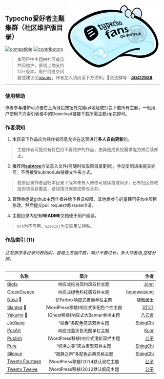 <img src='https://raw.githubusercontent.com/typecho-fans/typecho-fans.github.io/master/soapgroup.png' align="right" />

## Typecho爱好者主题集群（社区维护版目录）

[![compatible](https://img.shields.io/badge/Typecho-%3E%3D1.0-red.svg?style=for-the-badge)](https://github.com/typecho/typecho)
[![contributors](https://img.shields.io/github/contributors/typecho-fans/themes.svg?style=for-the-badge)](https://github.com/typecho-fans/plugins/graphs/contributors)

 > 本项目中主题由社区成员共同维护，原则上均支持1.0+版本。用户可提交问题或建议至[issues](https://github.com/typecho-fans/plugins/issues)，作者加入请阅读下方须知。:penguin:交流群号：[**40412938**](http://shang.qq.com/wpa/qunwpa?idkey=a5a8afedf099e18ddf9b530db9217251e39001d52aace42888bf470d9b6cb86a)
------------------------------

### 使用帮助

作者参与维护可点击右上角绿色按钮处克隆git地址或打包下载所有主题，一般用户使用下方索引表格中的Download链接下载所需主题zip包即可。

### 作者须知

1. 本目录下作品应为经作者同意允许在这里进行**多人自由更新**的。

 > 主题作者可提交有特色但不再维护的作品，由其他成员视需求能力做后续修正。

2. 推荐用[**subtree**](https://aoxuis.me/bo-ke/2013-08-06-git-subtree)方法录入文件(可随时拉取原目录更新)，手动复制进来提交亦可，不再接受submodule链接文件夹方式。

 > 若原目录作者回归本目录下版本未有人修改可继续拉取同步，已有社区修改版则勿盲目覆盖，请视情况保留或修改合并。

3. 管理会邀请github主题作者并给予目录权限，其他想参与的童鞋可先fork项目修改，然后提交pull request或issues申请。

4. 主题目录内应有**README**文档便于用户阅读。

 > `N/A`为不可用，`Special`为安装用法特殊。

### 作品索引 (11)

###### 注意排序与目录列表相同，自增上方插件数，简介不要过长，多人作者用,空格分隔。

名称 | 简介 | 作者
---- | :----: | ----:
[Bigfa](Bigfa) | 响应式纯白简约风双栏主题 | [John](https://github.com/jozhn)
[GreenGrapes](GreenGrapes) | 响应式绿色科技感双栏主题 | [hongweipeng](https://github.com/hongweipeng)
[Nova](Nova) :dart: | 仿Farbox响应式极简单栏主题 | [啸傲居士](https://github.com/shuxiao9058)
[Slanted](Slanted) :dart: | (WordPress移植)响应式多配色个性主题 | [DT27](https://github.com/DT27)
[Yakumo](Yakumo) :dart: | (Ghost移植)响应式大Banner单栏主题 | [八云酱](https://github.com/bayunjiang)
[JieXiang](jiexiang) | “结香”多配色简洁双栏主题 | [ShingChi](https://github.com/shingchi)
[PosArt](posart) | 响应式蓝灰色无图单栏主题 | [Kunr](https://github.com/Rakume)
[Publish](publish) | (WordPress移植)响应式清新双栏主题 | [公子](https://github.com/lizheming)
[Pure](pure) | “纯净之美”灰白素雅双栏主题 | [ShingChi](https://github.com/shingchi)
[Silence](silence) | “寂静之声”多配色古典风格主题 | [ShingChi](https://github.com/shingchi)
[Twenty Fourteen](twentyfourteen) | (WordPress移植)2014默认双栏主题 | [公子](https://github.com/lizheming)
[Twenty Twelve](twentytwelve) | (WordPress移植)2012默认极简主题 | [公子](https://github.com/lizheming)
